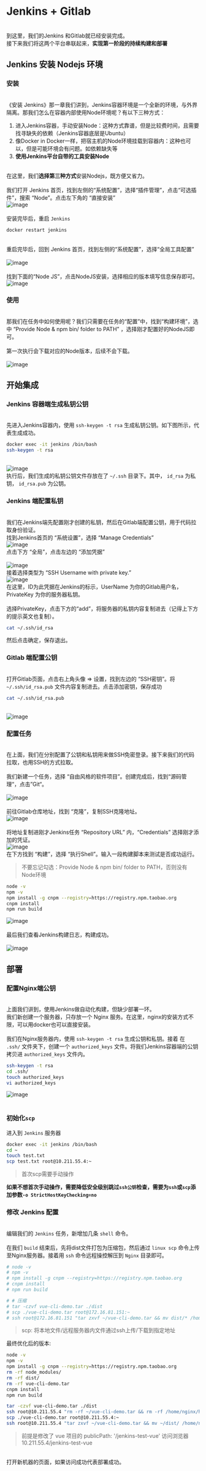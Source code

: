 # Jenkins + Gitlab


<br />到这里，我们的Jenkins 和Gitlab就已经安装完成。<br />接下来我们将这两个平台串联起来，**实现第一阶段的持续构建和部署**

<a name="PL5tW"></a>
## Jenkins 安装 Nodejs 环境


<a name="56rzz"></a>
### 安装

<br />《安装 Jenkins》那一章我们讲到，Jenkins容器环境是一个全新的环境，与外界隔离。那我们怎么在容器内部使用Node环境呢？有以下三种方式：<br />

1. 进入Jenkins容器，手动安装Node：这种方式靠谱，但是比较费时间，且需要找寻缺失的依赖（Jenkins容器底层是Ubuntu）
1. 像Docker in Docker一样，把宿主机的Node环境挂载到容器内：这种也可以，但是可能环境会有问题。如依赖缺失等
1. **使用Jenkins平台自带的工具安装Node**


<br />在这里，我们**选择第三种方式**安装Nodejs，既方便又省力。<br />
<br />我们打开 Jenkins 首页，找到左侧的“系统配置”，选择“插件管理”，点击“可选插件”，搜索 “Node”。点击左下角的 “直接安装”<br />![image](./images/jenkins-gitlab/jenkins1.png)<br />
<br />安装完毕后，重启 `Jenkins` 
```bash
docker restart jenkins
```

<br />重启完毕后，回到 Jenkins 首页，找到左侧的“系统配置”，选择“全局工具配置”<br />
<br />![image](./images/jenkins-gitlab/jenkins2.png)<br />
<br />找到下面的“Node JS”，点击NodeJS安装，选择相应的版本填写信息保存即可。<br />![image](./images/jenkins-gitlab/jenkins3.png)<br />

<a name="hTd85"></a>
### 使用

<br />那我们在任务中如何使用呢？我们只需要在任务的“配置”中，找到“构建环境”，选中 “Provide Node & npm bin/ folder to PATH” ，选择刚才配置好的NodeJS即可。<br />
<br />第一次执行会下载对应的Node版本，后续不会下载。<br />
<br />![image](./images/jenkins-gitlab/jenkins4.png)<br />

<a name="Fi3uS"></a>
## 开始集成


<a name="EmgFy"></a>
### Jenkins 容器端生成私钥公钥

<br />先进入Jenkins容器内，使用 `ssh-keygen -t rsa` 生成私钥公钥。如下图所示，代表生成成功。<br />

```bash
docker exec -it jenkins /bin/bash
ssh-keygen -t rsa
```

<br />![image](./images/jenkins-gitlab/jenkins5.png)<br />执行后，我们生成的私钥公钥文件存放在了 `~/.ssh` 目录下。其中， `id_rsa` 为私钥， `id_rsa.pub` 为公钥。<br />

<a name="6i7Ca"></a>
### Jenkins 端配置私钥

<br />我们在Jenkins端先配置刚才创建的私钥，然后在Gitlab端配置公钥，用于代码拉取身份验证。<br />找到Jenkins首页的 “系统设置”，选择 “Manage Credentials”<br />![image](./images/jenkins-gitlab/jenkins6.png)<br />点击下方 “全局”，点击左边的 “添加凭据”<br />
<br />![image](./images/jenkins-gitlab/jenkins7.png)<br />接着选择类型为 “SSH Username with private key.”<br />![image](./images/jenkins-gitlab/jenkins8.png)<br />在这里，ID为此凭据在Jenkins的标示，UserName 为你的Gitlab用户名，PrivateKey 为你的服务器私钥。<br />
<br />选择PrivateKey，点击下方的“add”，将服务器的私钥内容复制进去（记得上下方的提示英文也复制）。
```bash
cat ~/.ssh/id_rsa
```
然后点击确定，保存退出。<br />

<a name="3Wrk8"></a>
### Gitlab 端配置公钥

<br />打开Gitlab页面，点击右上角头像 => 设置，找到左边的 “SSH密钥”。将 `~/.ssh/id_rsa.pub` 文件内容复制进去。点击添加密钥，保存成功
```bash
cat ~/.ssh/id_rsa.pub
```

<br />![image](./images/jenkins-gitlab/jenkins9.png)<br />

<a name="OCyDk"></a>
### 配置任务

<br />在上面，我们在分别配置了公钥和私钥用来做SSH免密登录。接下来我们的代码拉取，也用SSH的方式拉取。<br />
<br />我们新建一个任务，选择 “自由风格的软件项目”。创建完成后，找到“源码管理“，点击”Git“。<br />
<br />![image](./images/jenkins-gitlab/jenkins10.png)<br />
<br />前往Gitlab仓库地址，找到 “克隆”，复制SSH克隆地址。<br />![image](./images/jenkins-gitlab/jenkins11.png)<br />
<br />将地址复制进刚才Jenkins任务 “Repository URL” 内，“Credentials” 选择刚才添加的凭证。<br />![image](./images/jenkins-gitlab/jenkins12.png)<br />在下方找到 “构建”，选择 “执行Shell”。输入一段构建脚本来测试是否成功运行。<br />

> 不要忘记勾选：Provide Node & npm bin/ folder to PATH，否则没有Node环境

```bash
node -v
npm -v
npm install -g cnpm --registry=https://registry.npm.taobao.org
cnpm install
npm run build
```
![image](./images/jenkins-gitlab/jenkins13.png)<br />
<br />最后我们查看Jenkins构建日志，构建成功。<br />
<br />![image](./images/jenkins-gitlab/jenkins14.png)<br />

<a name="KCdIc"></a>
## 部署


<a name="J2Gub"></a>
### 配置Nginx端公钥

<br />上面我们讲到，使用Jenkins做自动化构建，但缺少部署一环。<br />我们新创建一个服务器，只存放一个 Nginx 服务。在这里，nginx的安装方式不限，可以用docker也可以直接安装。<br />
<br />我们在Nginx服务器内，使用 `ssh-keygen -t rsa` 生成公钥和私钥。接着 在 `.ssh/` 文件夹下，创建一个 `authorized_keys` 文件。将我们Jenkins容器端的公钥拷贝进 `authorized_keys` 文件内。
```bash
ssh-keygen -t rsa
cd .ssh/
touch authorized_keys
vi authorized_keys
```
![image](./images/jenkins-gitlab/jenkins15.png)<br />
<br />


### 初始化`scp`

进入到 `Jenkins` 服务器<br/>

```bash
docker exec -it jenkins /bin/bash
cd ~
touch test.txt
scp test.txt root@10.211.55.4:~
```
> 首次scp需要手动操作

**如果不想首次手动操作，需要降低安全级别跳过`ssh公钥`检查，需要为`ssh`或`scp`添加参数`-o StrictHostKeyChecking=no`**


<a name="3W1m3"></a>
### 修改 Jenkins 配置

<br />编辑我们的 `Jenkins` 任务，新增加几条 `shell` 命令。<br />
<br />在我们 `build` 结束后，先将dist文件打包为压缩包，然后通过 `linux scp` 命令上传至Nginx服务器。接着用 `ssh` 命令远程操控解压到 `Nginx` 目录即可。
```bash
# node -v
# npm -v
# npm install -g cnpm --registry=https://registry.npm.taobao.org
# cnpm install
# npm run build

# # 压缩
# tar -czvf vue-cli-demo.tar ./dist
# scp ./vue-cli-demo.tar root@172.16.81.151:~
# ssh root@172.16.81.151 "tar zxvf ~/vue-cli-demo.tar && mv dist/* /home/nginx/html"
```
> scp: 将本地文件/远程服务器内文件通过ssh上传/下载到指定地址

最终优化后的版本:
```bash
node -v
npm -v
npm install -g cnpm --registry=https://registry.npm.taobao.org
rm -rf node_modules/
rm -rf dist/
rm -rf vue-cli-demo.tar
cnpm install
npm run build

tar -czvf vue-cli-demo.tar ./dist
ssh root@10.211.55.4 "rm -rf ~/vue-cli-demo.tar && rm -rf /home/nginx/html/jenkins-test-vue"
scp ./vue-cli-demo.tar root@10.211.55.4:~
ssh root@10.211.55.4 "tar zxvf ~/vue-cli-demo.tar && mv ~/dist/ /home/nginx/html/jenkins-test-vue"
```
> 前提是修改了 vue 项目的 publicPath: '/jenkins-test-vue'
>访问浏览器 10.211.55.4/jenkins-test-vue



<br />打开新机器的页面，如果访问成功代表部署成功。<br />
<br />

